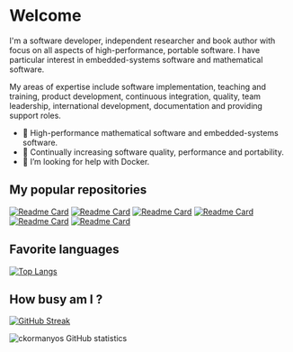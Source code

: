 # Welcome

I'm a software developer, independent researcher and book author with focus on all aspects of high-performance, portable software. I have particular interest in embedded-systems software and mathematical software.

My areas of expertise include software implementation, teaching and training, product development, continuous integration, quality, team leadership, international development, documentation and providing support roles.

- 🔭 High-performance mathematical software and embedded-systems software.
- 🌱 Continually increasing software quality, performance and portability.
- 🤔 I’m looking for help with Docker.

## My popular repositories

[![Readme Card](https://github-readme-stats.vercel.app/api/pin/?username=ckormanyos&repo=real-time-cpp)](https://github.com/ckormanyos/real-time-cpp)
[![Readme Card](https://github-readme-stats.vercel.app/api/pin/?username=ckormanyos&repo=wide-integer)](https://github.com/ckormanyos/wide-integer)
[![Readme Card](https://github-readme-stats.vercel.app/api/pin/?username=ckormanyos&repo=wide-decimal)](https://github.com/ckormanyos/wide-decimal)
[![Readme Card](https://github-readme-stats.vercel.app/api/pin/?username=ckormanyos&repo=soft_double)](https://github.com/ckormanyos/soft_double)
[![Readme Card](https://github-readme-stats.vercel.app/api/pin/?username=ckormanyos&repo=real-time-cpp-toolchains)](https://github.com/ckormanyos/real-time-cpp-toolchains)
[![Readme Card](https://github-readme-stats.vercel.app/api/pin/?username=ckormanyos&repo=mandelbrot)](https://github.com/ckormanyos/mandelbrot)

## Favorite languages

[![Top Langs](https://github-readme-stats.vercel.app/api/top-langs/?username=ckormanyos&exclude_repo=real-time-cpp-toolchains&layout=compact)](https://github.com/anuraghazra/github-readme-stats)

## How busy am I ?

[![GitHub Streak](https://github-readme-streak-stats.herokuapp.com/?user=ckormanyos&theme=dark)](https://git.io/streak-stats)

![ckormanyos GitHub statistics](https://github-readme-stats.vercel.app/api?username=ckormanyos&theme=material-palenight&show_icons=true)
